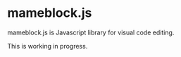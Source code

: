 # mameblock.js

mameblock.js is Javascript library for visual code editing.

This is working in progress.

